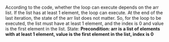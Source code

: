 According to the code, whether the loop can execute depends on the arr list. If the list has at least 1 element, the loop can execute. At the end of the last iteration, the state of the arr list does not matter. So, for the loop to be executed, the list must have at least 1 element, and the index is 0 and value is the first element in the list.
State: **Precondition: arr is a list of elements with at least 1 element, value is the first element in the list, index is 0**